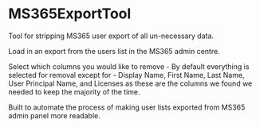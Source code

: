 # MS365ExportTool
Tool for stripping MS365 user export of all un-necessary data.

Load in an export from the users list in the MS365 admin centre.

Select which columns you would like to remove - By default everything is selected for removal except for - Display Name, First Name, Last Name, User Principal Name, and Licenses as these are the columns we found we needed to keep the majority of the time.

Built to automate the process of making user lists exported from MS365 admin panel more readable.
